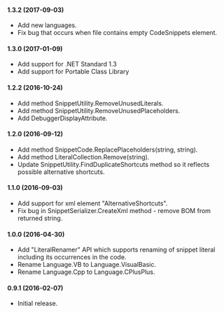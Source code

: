 #### 1.3.2 (2017-09-03)

* Add new languages.
* Fix bug that occurs when file contains empty CodeSnippets element.

#### 1.3.0 (2017-01-09)

* Add support for .NET Standard 1.3
* Add support for Portable Class Library

#### 1.2.2 (2016-10-24)

* Add method SnippetUtility.RemoveUnusedLiterals.
* Add method SnippetUtility.RemoveUnusedPlaceholders.
* Add DebuggerDisplayAttribute.

#### 1.2.0 (2016-09-12)

* Add method SnippetCode.ReplacePlaceholders(string, string).
* Add method LiteralCollection.Remove(string).
* Update SnippetUtility.FindDuplicateShortcuts method so it reflects possible alternative shortcuts.

#### 1.1.0 (2016-09-03)

* Add support for xml element "AlternativeShortcuts".
* Fix bug in SnippetSerializer.CreateXml method - remove BOM from returned string.

#### 1.0.0 (2016-04-30)

* Add "LiteralRenamer" API which supports renaming of snippet literal including its occurrences in the code.
* Rename Language.VB to Language.VisualBasic.
* Rename Language.Cpp to Language.CPlusPlus.

#### 0.9.1 (2016-02-07)

* Initial release.
